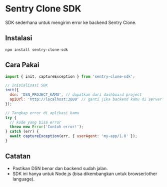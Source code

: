 # Sentry Clone SDK

SDK sederhana untuk mengirim error ke backend Sentry Clone.

## Instalasi

```
npm install sentry-clone-sdk
```

## Cara Pakai

```js
import { init, captureException } from 'sentry-clone-sdk';

// Inisialisasi SDK
init({
  dsn: 'DSN_PROJECT_KAMU', // dapatkan dari dashboard project
  apiUrl: 'http://localhost:3000' // ganti jika backend kamu di server lain
});

// Tangkap error di aplikasi kamu
try {
  // kode yang bisa error
  throw new Error('Contoh error!');
} catch (err) {
  await captureException(err, { userAgent: 'my-app/1.0' });
}
```

## Catatan
- Pastikan DSN benar dan backend sudah jalan.
- SDK ini hanya untuk Node.js (bisa dikembangkan untuk browser/other language). 